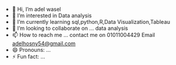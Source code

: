 - 👋 Hi, I’m adel wasel
- 👀 I’m interested in Data analysis
- 🌱 I’m currently learning sql,python,R,Data Visualization,Tableau
- 💞️ I’m looking to collaborate on ... data analysis 
- 📫 How to reach me ... contact me on 01011004429 Email adelhosny54@gmail.com
- 😄 Pronouns: ...
- ⚡ Fun fact: ...

<!---
adelwasel/adelwasel is a ✨ special ✨ repository because its `README.md` (this file) appears on your GitHub profile.
You can click the Preview link to take a look at your changes.
--->
